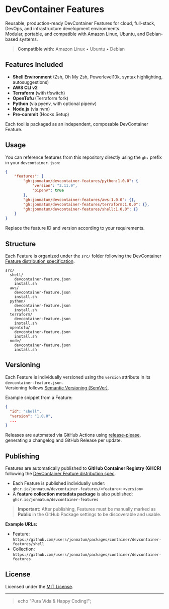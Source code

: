 # DevContainer Features

Reusable, production-ready DevContainer Features for cloud, full-stack, DevOps, and infrastructure development environments.  
Modular, portable, and compatible with Amazon Linux, Ubuntu, and Debian-based systems.

> **Compatible with:** Amazon Linux • Ubuntu • Debian

## Features Included

- **Shell Environment** (Zsh, Oh My Zsh, Powerlevel10k, syntax highlighting, autosuggestions)
- **AWS CLI v2**
- **Terraform** (with tfswitch)
- **OpenTofu** (Terraform fork)
- **Python** (via pyenv, with optional pipenv)
- **Node.js** (via nvm)
- **Pre-commit** (Hooks Setup)

Each tool is packaged as an independent, composable DevContainer Feature.

## Usage

You can reference features from this repository directly using the `gh:` prefix in your `devcontainer.json`:

```json
{
    "features": {
        "gh:jonmatum/devcontainer-features/python:1.0.0": {
            "version": "3.11.9",
            "pipenv": true
        },
        "gh:jonmatum/devcontainer-features/aws:1.0.0": {},
        "gh:jonmatum/devcontainer-features/terraform:1.0.0": {},
        "gh:jonmatum/devcontainer-features/shell:1.0.0": {}
    }
}
```

Replace the feature ID and version according to your requirements.

## Structure

Each Feature is organized under the `src/` folder following the DevContainer [Feature distribution specification](https://containers.dev/implementors/features-distribution/).

```text
src/
  shell/
    devcontainer-feature.json
    install.sh
  aws/
    devcontainer-feature.json
    install.sh
  python/
    devcontainer-feature.json
    install.sh
  terraform/
    devcontainer-feature.json
    install.sh
  opentofu/
    devcontainer-feature.json
    install.sh
  node/
    devcontainer-feature.json
    install.sh
```

## Versioning

Each Feature is individually versioned using the `version` attribute in its `devcontainer-feature.json`.  
Versioning follows [Semantic Versioning (SemVer)](https://semver.org/).

Example snippet from a Feature:

```json
{
  "id": "shell",
  "version": "1.0.0",
  ...
}
```

Releases are automated via GitHub Actions using [release-please](https://github.com/googleapis/release-please), generating a changelog and GitHub Release per update.

## Publishing

Features are automatically published to **GitHub Container Registry (GHCR)** following the [DevContainer Feature distribution spec](https://containers.dev/implementors/features-distribution/).

- Each Feature is published individually under:  
  `ghcr.io/jonmatum/devcontainer-features/<feature>:<version>`
- A **feature collection metadata package** is also published:  
  `ghcr.io/jonmatum/devcontainer-features`

> **Important:** After publishing, Features must be manually marked as **Public** in the GitHub Package settings to be discoverable and usable.

**Example URLs:**
- Feature: `https://github.com/users/jonmatum/packages/container/devcontainer-features/shell`
- Collection: `https://github.com/users/jonmatum/packages/container/devcontainer-features`

## License

Licensed under the [MIT License](LICENSE).

---

> echo "Pura Vida & Happy Coding!"; 
